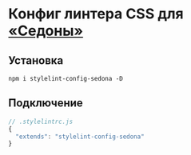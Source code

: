 # Конфиг линтера CSS для [«Седоны»](http://sedona.constlab.ru)

## Установка

```
npm i stylelint-config-sedona -D
```

## Подключение

```js
// .stylelintrc.js
{
  "extends": "stylelint-config-sedona"
}
```
